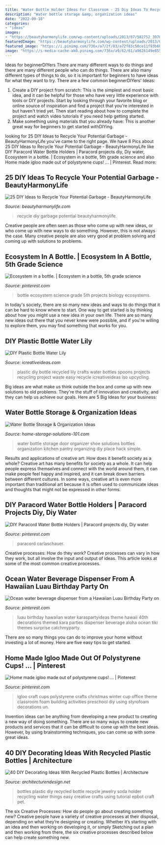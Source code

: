 ```yaml
---
title: "Water Bottle Holder Ideas For Classroom - 25 Diy Ideas To Recycle Your Potential Garbage"
description: "Water bottle storage &amp; organization ideas"
date: "2022-09-18"
categories:
- "ideas"
images:
- "https://beautyharmonylife.com/wp-content/uploads/2013/07/582752_307038696085456_469426506_n-800x532.jpg"
featuredImage: "https://beautyharmonylife.com/wp-content/uploads/2013/07/582752_307038696085456_469426506_n-800x532.jpg"
featured_image: "https://i.pinimg.com/736x/a7/2f/83/a72f83c50ce11f93b688fb2e53ea470a.jpg"
image: "https://s-media-cache-ak0.pinimg.com/736x/a9/62/61/a9626149e85505124d1e00ac91762c92--igloo-craft-brownie-ideas.jpg"
---
```



Ideas for beginnerDIYers
There are many different ways to do things and there are many different people who can do things. There are also many different types of things to do, so it is important for beginners to have ideas for what they want to try. There are a few common beginnerDIYers' Ideas: 
1. Create a DIY project from scratch: This is the simplest and most basic idea, and it can be helpful for those who have very little experience with tools or DIY projects. Start by looking through your favorite blog or online source of inspiration and find a project that you're interested in but haven't tried yet. Then start reading about how to complete the project and watch video tutorials if you need help getting started. 
2. Make something using materials that you already have: This is another great way for beginners to get started withDIYing.

	

		
looking for 25 DIY Ideas to Recycle Your Potential Garbage - BeautyHarmonyLife you've came to the right page. We have 8 Pics about 25 DIY Ideas to Recycle Your Potential Garbage - BeautyHarmonyLife like DIY Paracord Water Bottle Holders | Paracord projects diy, Diy water, Ecosystem in a bottle. | Ecosystem in a bottle, 5th grade science and also Home made igloo made out of polystyrene cups! … | Pinterest. Read more:
		
    
## 25 DIY Ideas To Recycle Your Potential Garbage - BeautyHarmonyLife

<img loading=lazy src="https://beautyharmonylife.com/wp-content/uploads/2013/07/582752_307038696085456_469426506_n-800x532.jpg" onerror="this.onerror=null;this.src='https://tse4.mm.bing.net/th?id=OIP.3UfMRLSQzuna8D8Ewu0urQHaE7&amp;pid=15.1';" alt="25 DIY Ideas to Recycle Your Potential Garbage - BeautyHarmonyLife">

_Source: beautyharmonylife.com_

>recycle diy garbage potential beautyharmonylife. 

	

Creative people are often seen as those who come up with new ideas, or who come up with new ways to do something. However, this is not always the case. Many creative people are also very good at problem solving and coming up with solutions to problems.

    
## Ecosystem In A Bottle. | Ecosystem In A Bottle, 5th Grade Science

<img loading=lazy src="https://i.pinimg.com/736x/bd/61/9d/bd619dec001bd94c6f954bb3228d8565.jpg" onerror="this.onerror=null;this.src='https://tse4.mm.bing.net/th?id=OIP.DBCD7x1l8jWdBxufFsfT4gHaJ3&amp;pid=15.1';" alt="Ecosystem in a bottle. | Ecosystem in a bottle, 5th grade science">

_Source: pinterest.com_

>bottle ecosystem science grade 5th projects biology ecosystems. 

	

In today's society, there are so many new ideas and ways to do things that it can be hard to know where to start. One way to get started is by thinking about how you might use a new idea in your own life. There are so many new ideas out there that you never knew were possible, and if you're willing to explore them, you may find something that works for you.

    
## DIY Plastic Bottle Water Lily

<img loading=lazy src="https://www.icreativeideas.com/wp-content/uploads/2014/04/DIY-Plastic-Bottle-Water-Lily-1.jpg" onerror="this.onerror=null;this.src='https://tse2.mm.bing.net/th?id=OIP.NyWQO7CV1M3Tyu3QnfvmHAHaHa&amp;pid=15.1';" alt="DIY Plastic Bottle Water Lily">

_Source: icreativeideas.com_

>plastic diy bottle recycled lily crafts water bottles spoons projects recycling project waste easy recycle icreativeideas iso upcycling. 

	

Big ideas are what make us think outside the box and come up with new solutions to old problems. They're the stuff of innovation and creativity, and they can help us achieve our goals. Here are 5 Big Ideas for your business: 

    
## Water Bottle Storage &amp; Organization Ideas

<img loading=lazy src="https://www.home-storage-solutions-101.com/images/simple-water-bottle-organization-hack-use-an-over-the-door-shoe-organizer-21805773.jpg" onerror="this.onerror=null;this.src='https://tse4.mm.bing.net/th?id=OIP.51Dibhs9BWjKmY6u6kZ-4QAAAA&amp;pid=15.1';" alt="Water Bottle Storage &amp; Organization Ideas">

_Source: home-storage-solutions-101.com_

>water bottle storage door organizer shoe solutions bottles organization kitchen pantry organizing diy place hack simple. 

	

Results and applications of creative art: How does it benefit society as a whole?
Creative art has many benefits for society as a whole. It can help people express themselves and connect with the world around them, it can make people feel happy and inspired, and it can break down barriers between different cultures. In some ways, creative art is even more important than traditional art because it is often used to communicate ideas and thoughts that might not be expressed in other forms.

    
## DIY Paracord Water Bottle Holders | Paracord Projects Diy, Diy Water

<img loading=lazy src="https://i.pinimg.com/736x/a7/2f/83/a72f83c50ce11f93b688fb2e53ea470a.jpg" onerror="this.onerror=null;this.src='https://tse3.mm.bing.net/th?id=OIP.lMOzGbMXpf0asE8X5tvGrgHaMB&amp;pid=15.1';" alt="DIY Paracord Water Bottle Holders | Paracord projects diy, Diy water">

_Source: pinterest.com_

>paracord carlaschauer. 

	

Creative processes: How do they work?
Creative processes can vary in how they work, but all involve the input and output of ideas. This article looks at some of the most common creative processes.

    
## Ocean Water Beverage Dispenser From A Hawaiian Luau Birthday Party On

<img loading=lazy src="https://s-media-cache-ak0.pinimg.com/736x/ff/63/62/ff63627cee74f56803bc18f0a1f805fa.jpg" onerror="this.onerror=null;this.src='https://tse3.mm.bing.net/th?id=OIP.EqVqnjs7J5zARuEgUuk7tAHaLH&amp;pid=15.1';" alt="Ocean water beverage dispenser from a Hawaiian Luau Birthday Party on">

_Source: pinterest.com_

>luau birthday hawaiian water karaspartyideas theme hawaii 40th decorations themed kara parties dispenser beverage aloha ocean tiki themes surprise catchmyparty. 

	

There are so many things you can do to improve your home without investing a lot of money. Here are five easy tips to get started.

    
## Home Made Igloo Made Out Of Polystyrene Cups! … | Pinterest

<img loading=lazy src="https://s-media-cache-ak0.pinimg.com/736x/a9/62/61/a9626149e85505124d1e00ac91762c92--igloo-craft-brownie-ideas.jpg" onerror="this.onerror=null;this.src='https://tse4.mm.bing.net/th?id=OIP.ktqkzvT_2f-5lu8lCQwXxwHaJ3&amp;pid=15.1';" alt="Home made igloo made out of polystyrene cups! … | Pinterest">

_Source: pinterest.com_

>igloo craft cups polystyrene crafts christmas winter cup office theme classroom foam building activities preschool diy using styrofoam decorations un. 

	

Invention ideas can be anything from developing a new product to creating a new way of doing something. There are so many ways to create new products and services that it can be difficult to come up with the best ideas. However, by using brainstorming techniques, you can come up with some great ideas.

    
## 40 DIY Decorating Ideas With Recycled Plastic Bottles | Architecture

<img loading=lazy src="http://cdn.architecturendesign.net/wp-content/uploads/2014/09/DIY-Plastic-Bottles-ideas-25.jpg" onerror="this.onerror=null;this.src='https://tse3.mm.bing.net/th?id=OIP.w4HDLXvbw8qFSAIjaDzQhQHaJ_&amp;pid=15.1';" alt="40 DIY Decorating Ideas With Recycled Plastic Bottles | Architecture">

_Source: architecturendesign.net_

>bottles plastic diy recycled bottle recycle jewelry soda holder recycling water things easy creative crafts using tutorial epbot craft pet. 

	

The six Creative Processes: How do people go about creating something new?
Creative people have a variety of creative processes at their disposal, depending on what they’re designing or creating. Whether it’s starting with an idea and then working on developing it, or simply Sketching out a plan and then working from there, the six creative processes described below can help create something new.

